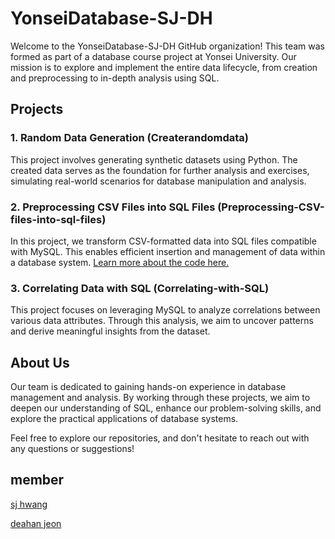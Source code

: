 # YonseiDatabase-SJ-DH

Welcome to the YonseiDatabase-SJ-DH GitHub organization! This team was formed as part of a database course project at Yonsei University. Our mission is to explore and implement the entire data lifecycle, from creation and preprocessing to in-depth analysis using SQL. 

## Projects

### 1. **Random Data Generation (Createrandomdata)**
   This project involves generating synthetic datasets using Python. The created data serves as the foundation for further analysis and exercises, simulating real-world scenarios for database manipulation and analysis.

### 2. **Preprocessing CSV Files into SQL Files (Preprocessing-CSV-files-into-sql-files)**
   In this project, we transform CSV-formatted data into SQL files compatible with MySQL. This enables efficient insertion and management of data within a database system. [Learn more about the code here.](https://github.com/YonseiDatabase-SJ-DH/Preprocessing-CSV-files-into-sql-files/blob/main/Whatisthiscode.md?utm_source=chatgpt.com)

### 3. **Correlating Data with SQL (Correlating-with-SQL)**
   This project focuses on leveraging MySQL to analyze correlations between various data attributes. Through this analysis, we aim to uncover patterns and derive meaningful insights from the dataset.

## About Us
Our team is dedicated to gaining hands-on experience in database management and analysis. By working through these projects, we aim to deepen our understanding of SQL, enhance our problem-solving skills, and explore the practical applications of database systems.

Feel free to explore our repositories, and don't hesitate to reach out with any questions or suggestions!

## member
[sj hwang](https://github.com/justinbrianhwang)

[deahan jeon](https://github.com/ZIER2001)







